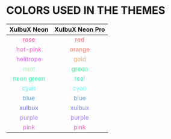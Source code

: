 # COLORS USED IN THE THEMES

|                  XulbuX Neon                  |              XulbuX Neon Pro              |
|                      :--:                     |                   :--:                    |
| <span style="color:#FF4D9A">rose</span>       | <span style="color:#FF606A">red</span>    |
| <span style="color:#FF65CC">hot-pink</span>   | <span style="color:#FF806A">orange</span> |
| <span style="color:#E565FF">helitrope</span>  | <span style="color:#FFAB6A">gold</span>   |
| <span style="color:#9AFFB0">mint</span>       | <span style="color:#2BFF9A">green</span>  |
| <span style="color:#2BFFAB">neon green</span> | <span style="color:#41F1C2">teal</span>   |
| <span style="color:#55FFEF">cyan</span>       | <span style="color:#77FFEF">cyan</span>   |
| <span style="color:#60AAFF">blue</span>       | <span style="color:#60AAFF">blue</span>   |
| <span style="color:#7075FF">xulbux</span>     | <span style="color:#8085FF">xulbux</span> |
| <span style="color:#AC80FF">purple</span>     | <span style="color:#AC80FF">purple</span> |
| <span style="color:#FC61EF">pink</span>       | <span style="color:#EE60BB">pink</span>   |